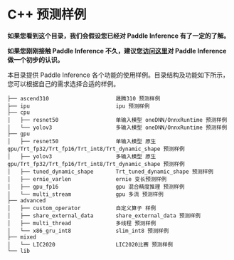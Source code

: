 # C++ 预测样例

**如果您看到这个目录，我们会假设您已经对 Paddle Inference 有了一定的了解。**

**如果您刚刚接触 Paddle Inference 不久，建议您[访问这里](https://paddle-inference.readthedocs.io/en/latest/#)对 Paddle Inference 做一个初步的认识。**

本目录提供 Paddle Inference 各个功能的使用样例。目录结构及功能如下所示，您可以根据自己的需求选择合适的样例。

```
├── ascend310                     晟腾310 预测样例
├── ipu                           ipu 预测样例
├── cpu                           
│   ├── resnet50                  单输入模型 oneDNN/OnnxRuntime 预测样例   
│   └── yolov3                    多输入模型 oneDNN/OnnxRuntime 预测样例
├── gpu
│   ├── resnet50                  单输入模型 原生gpu/Trt_fp32/Trt_fp16/Trt_int8/Trt_dynamic_shape 预测样例
│   ├── yolov3                    多输入模型 原生gpu/Trt_fp32/Trt_fp16/Trt_int8/Trt_dynamic_shape 预测样例
│   ├── tuned_dynamic_shape       Trt_tuned_dynamic_shape 预测样例
│   ├── ernie_varlen              ernie 变长预测样例
│   ├── gpu_fp16                  gpu 混合精度推理 预测样例
│   └── multi_stream              gpu 多流 预测样例
├── advanced 
│   ├── custom_operator           自定义算子 样例
│   ├── share_external_data       share_external_data 预测样例
│   ├── multi_thread              多线程 预测样例
│   └── x86_gru_int8              slim_int8 预测样例
├── mixed
│   └── LIC2020                   LIC2020比赛 预测样例
└── lib
```